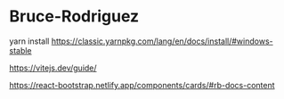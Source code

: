 # Bruce-Rodriguez

yarn install
https://classic.yarnpkg.com/lang/en/docs/install/#windows-stable

https://vitejs.dev/guide/

https://react-bootstrap.netlify.app/components/cards/#rb-docs-content
